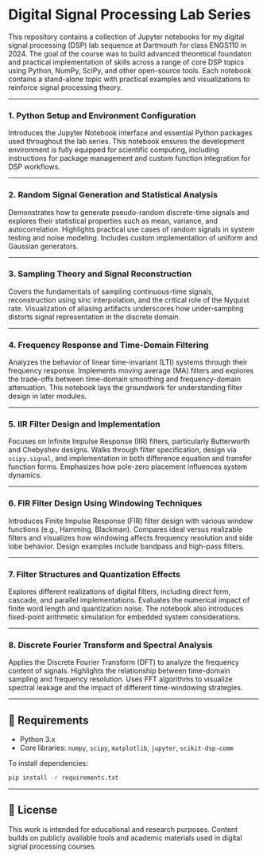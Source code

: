 # Digital Signal Processing Lab Series

This repository contains a collection of Jupyter notebooks for my digital signal processing (DSP) lab sequence at Dartmouth for class ENGS110 in 2024. The goal of the course was to build advanced theoretical foundaton and practical implementation of skills across a range of core DSP topics using Python, NumPy, SciPy, and other open-source tools. Each notebook contains a stand-alone topic with practical examples and visualizations to reinforce signal processing theory.

---

### 1. Python Setup and Environment Configuration

Introduces the Jupyter Notebook interface and essential Python packages used throughout the lab series. This notebook ensures the development environment is fully equipped for scientific computing, including instructions for package management and custom function integration for DSP workflows.

---

### 2. Random Signal Generation and Statistical Analysis

Demonstrates how to generate pseudo-random discrete-time signals and explores their statistical properties such as mean, variance, and autocorrelation. Highlights practical use cases of random signals in system testing and noise modeling. Includes custom implementation of uniform and Gaussian generators.

---

### 3. Sampling Theory and Signal Reconstruction

Covers the fundamentals of sampling continuous-time signals, reconstruction using sinc interpolation, and the critical role of the Nyquist rate. Visualization of aliasing artifacts underscores how under-sampling distorts signal representation in the discrete domain.


---

### 4. Frequency Response and Time-Domain Filtering

Analyzes the behavior of linear time-invariant (LTI) systems through their frequency response. Implements moving average (MA) filters and explores the trade-offs between time-domain smoothing and frequency-domain attenuation. This notebook lays the groundwork for understanding filter design in later modules.


---

### 5. IIR Filter Design and Implementation

Focuses on Infinite Impulse Response (IIR) filters, particularly Butterworth and Chebyshev designs. Walks through filter specification, design via `scipy.signal`, and implementation in both difference equation and transfer function forms. Emphasizes how pole-zero placement influences system dynamics.

---

### 6. FIR Filter Design Using Windowing Techniques

Introduces Finite Impulse Response (FIR) filter design with various window functions (e.g., Hamming, Blackman). Compares ideal versus realizable filters and visualizes how windowing affects frequency resolution and side lobe behavior. Design examples include bandpass and high-pass filters.

---

### 7. Filter Structures and Quantization Effects

Explores different realizations of digital filters, including direct form, cascade, and parallel implementations. Evaluates the numerical impact of finite word length and quantization noise. The notebook also introduces fixed-point arithmetic simulation for embedded system considerations.

---

### 8. Discrete Fourier Transform and Spectral Analysis

Applies the Discrete Fourier Transform (DFT) to analyze the frequency content of signals. Highlights the relationship between time-domain sampling and frequency resolution. Uses FFT algorithms to visualize spectral leakage and the impact of different time-windowing strategies.


---

## 🔧 Requirements

- Python 3.x  
- Core libraries: `numpy`, `scipy`, `matplotlib`, `jupyter`, `scikit-dsp-comm`

To install dependencies:
```bash
pip install -r requirements.txt
```

---

## 📘 License

This work is intended for educational and research purposes. Content builds on publicly available tools and academic materials used in digital signal processing courses.
